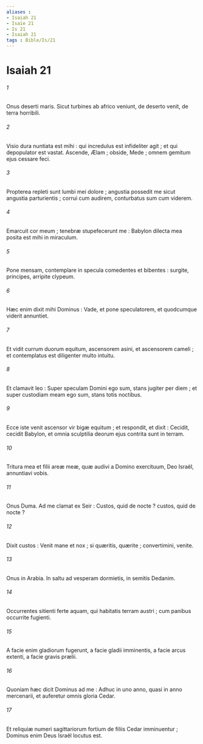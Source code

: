 ```yaml
---
aliases : 
- Isaiah 21
- Isaïe 21
- Is 21
- Isaiah 21
tags : Bible/Is/21
---
```


# Isaiah 21

###### 1
Onus deserti maris. Sicut turbines ab africo veniunt, de deserto venit, de terra horribili.
###### 2
Visio dura nuntiata est mihi : qui incredulus est infideliter agit ; et qui depopulator est vastat. Ascende, Ælam ; obside, Mede ; omnem gemitum ejus cessare feci.
###### 3
Propterea repleti sunt lumbi mei dolore ; angustia possedit me sicut angustia parturientis ; corrui cum audirem, conturbatus sum cum viderem.
###### 4
Emarcuit cor meum ; tenebræ stupefecerunt me : Babylon dilecta mea posita est mihi in miraculum.
###### 5
Pone mensam, contemplare in specula comedentes et bibentes : surgite, principes, arripite clypeum.
###### 6
Hæc enim dixit mihi Dominus : Vade, et pone speculatorem, et quodcumque viderit annuntiet.
###### 7
Et vidit currum duorum equitum, ascensorem asini, et ascensorem cameli ; et contemplatus est diligenter multo intuitu.
###### 8
Et clamavit leo : Super speculam Domini ego sum, stans jugiter per diem ; et super custodiam meam ego sum, stans totis noctibus.
###### 9
Ecce iste venit ascensor vir bigæ equitum ; et respondit, et dixit : Cecidit, cecidit Babylon, et omnia sculptilia deorum ejus contrita sunt in terram.
###### 10
Tritura mea et filii areæ meæ, quæ audivi a Domino exercituum, Deo Israël, annuntiavi vobis.
###### 11
Onus Duma. Ad me clamat ex Seir : Custos, quid de nocte ? custos, quid de nocte ?
###### 12
Dixit custos : Venit mane et nox ; si quæritis, quærite ; convertimini, venite.
###### 13
Onus in Arabia. In saltu ad vesperam dormietis, in semitis Dedanim.
###### 14
Occurrentes sitienti ferte aquam, qui habitatis terram austri ; cum panibus occurrite fugienti.
###### 15
A facie enim gladiorum fugerunt, a facie gladii imminentis, a facie arcus extenti, a facie gravis prælii.
###### 16
Quoniam hæc dicit Dominus ad me : Adhuc in uno anno, quasi in anno mercenarii, et auferetur omnis gloria Cedar.
###### 17
Et reliquiæ numeri sagittariorum fortium de filiis Cedar imminuentur ; Dominus enim Deus Israël locutus est.
